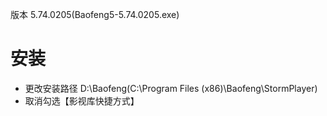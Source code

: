 版本 5.74.0205(Baofeng5-5.74.0205.exe)


# 安装
- 更改安装路径 D:\Baofeng(C:\Program Files (x86)\Baofeng\StormPlayer\)
- 取消勾选【影视库快捷方式】
